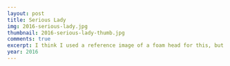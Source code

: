 ```yaml
---
layout: post
title: Serious Lady
img: 2016-serious-lady.jpg
thumbnail: 2016-serious-lady-thumb.jpg
comments: true
excerpt: I think I used a reference image of a foam head for this, but I forgot.
year: 2016
---
```


